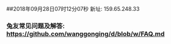 ##2018年09月28日07时12分07秒 新址: 159.65.248.33
### 兔友常见问题及解答: https://github.com/wanggonging/d/blob/w/FAQ.md
